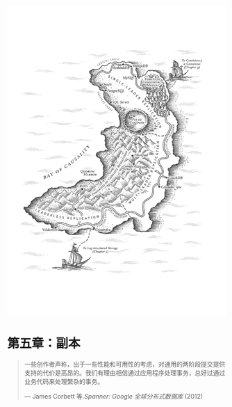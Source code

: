 ![ch5](../img/chapter5.png)

# 第五章：副本

> 一些创作者声称，出于一些性能和可用性的考虑，对通用的两阶段提交提供支持的代价是高昂的。我们有理由相信通过应用程序处理事务，总好过通过业务代码来处理繁杂的事务。
>
> — James Corbett 等.*Spanner: Google 全球分布式数据库* (2012)



